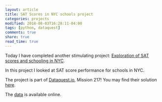 ```yaml
---
layout: article
title: SAT Scores in NYC schools project
categories: projects
modified: 2018-08-03T16:28:11-04:00
tags: [python, dataquest]
comments: true
share: true
read_time: true
---
```


Today I have completed another stimulating project: [Exploration of SAT scores and schooling in NYC](https://github.com/nahusznaj/Dataquest_Mission217_SAT_scores_NYC/blob/master/Schools.ipynb).

In this project I looked at SAT score performance for schools in NYC.

The project is part of [Dataquest.io](), Mission 217! You may find their solution [here](https://github.com/dataquestio/solutions/blob/master/Mission217Solutions.ipynb).

The [data](https://data.cityofnewyork.us/Education/2012-SAT-Results/f9bf-2cp4) is available online. 
